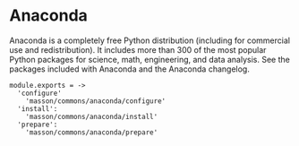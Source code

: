 
# Anaconda

Anaconda is a completely free Python distribution (including for commercial use
and redistribution). It includes more than 300 of the most popular Python packages
for science, math, engineering, and data analysis. See the packages included with
Anaconda and the Anaconda changelog.

    module.exports = ->
      'configure'
        'masson/commons/anaconda/configure'
      'install':
        'masson/commons/anaconda/install'
      'prepare':
        'masson/commons/anaconda/prepare'
